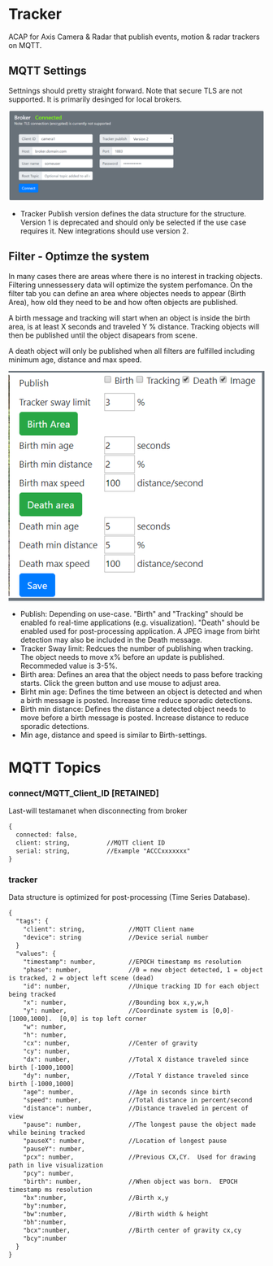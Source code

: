 # Tracker
ACAP for Axis Camera & Radar that publish events, motion & radar trackers on MQTT. 

## MQTT Settings

Settnings should  pretty straight forward.  Note that secure TLS are not supported.  It is primarily desinged for local brokers.

![home](pictures/home.png)

- Tracker Publish version defines the data structure for the structure.  Version 1 is deprecated and should only be selected if the use case requires it.  New integrations should use version 2. 

## Filter - Optimze the system
In many cases there are areas where there is no interest in tracking objects. Filtering unnessessery data will optimize the system perfomance.  On the filter tab you can define an area where objectes needs to appear (Birth Area), how old they need to be and how often objects are published. 

A birth message and tracking will start when an object is inside the birth area, is at least X seconds and traveled Y % distance.  Tracking objects will then be published until the object disapears from scene.

A death object will only be published when all filters are fulfilled including minimum age, distance and max speed. 

![filter](pictures/filter.png)

* Publish: Depending on use-case.  "Birth" and "Tracking" should be enabled fo real-time applications (e.g. visualization). "Death" should be enabled used for post-processing application.  A JPEG image from birht detection may also be included in the Death message.
* Tracker Sway limit:  Redcues the number of publishing when tracking. The object needs to move x% before an update is published.   Recommeded value is 3-5%.
* Birth area:  Defines an  area that the object needs to pass before tracking starts.  Click the green button and use mouse to adjust area.
* Birht min age:  Defines the time between an object is detected and when a birth message is posted.  Increase time reduce sporadic detections.
* Birth min distance:  Defines the distance a detected object needs to move before a birth message is posted.  Increase distance to reduce sporadic detections.
* Min age, distance and speed is similar to Birth-settings.

# MQTT Topics

### connect/MQTT_Client_ID [RETAINED]
Last-will testamanet when disconnecting from broker
```
{
  connected: false,
  client: string,          //MQTT client ID
  serial: string,          //Example "ACCCxxxxxxx"
}
```
### tracker
Data structure is optimized for post-processing (Time Series Database).
```
{
  "tags": {
    "client": string,            //MQTT Client name
    "device": string             //Device serial number
  }
  "values": {
    "timestamp": number,         //EPOCH timestamp ms resolution
    "phase": number,             //0 = new object detected, 1 = object is tracked, 2 = object left scene (dead)
    "id": number,                //Unique tracking ID for each object being tracked
    "x": number,                 //Bounding box x,y,w,h
    "y": number,                 //Coordinate system is [0,0]-[1000,1000].  [0,0] is top left corner
    "w": number,
    "h": number,
    "cx": number,                //Center of gravity 
    "cy": number,         
    "dx": number,                //Total X distance traveled since birth [-1000,1000]
    "dy": number,                //Total Y distance traveled since birth [-1000,1000]
    "age": number,               //Age in seconds since birth
    "speed": number,             //Total distance in percent/second
    "distance": number,          //Distance traveled in percent of view 
    "pause": number,             //The longest pause the object made while beining tracked
    "pauseX": number,            //Location of longest pause
    "pauseY": number,
    "pcx": number,               //Previous CX,CY.  Used for drawing path in live visualization
    "pcy": number,
    "birth": number,             //When object was born.  EPOCH timestamp ms resolution
    "bx":number,                 //Birth x,y
    "by":number,                 
    "bw":number,                 //Birth width & height
    "bh":number,
    "bcx":number,                //Birth center of gravity cx,cy
    "bcy":number
  }
}
```
